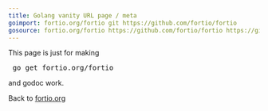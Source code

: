 ```yaml
---
title: Golang vanity URL page / meta
goimport: fortio.org/fortio git https://github.com/fortio/fortio
gosource: fortio.org/fortio https://github.com/fortio/fortio https://github.com/fortio/fortio/tree/master{/dir} https://github.com/fortio/fortio/blob/master{/dir}/{file}#L{line}
---
```


This page is just for making
<pre>
 go get fortio.org/fortio
</pre>
and godoc work.
<p>
Back to <a href="https://fortio.org/">fortio.org</a>
